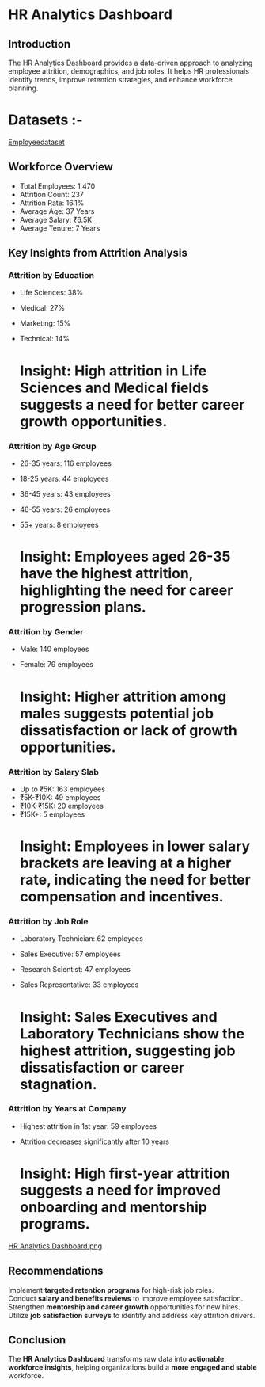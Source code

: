 # HR Analytics Dashboard

##  Introduction 
The HR Analytics Dashboard provides a data-driven approach to analyzing employee attrition, demographics, and job roles. It helps HR professionals identify trends, improve retention strategies, and enhance workforce planning.  

# Datasets :-
<a href="https://github.com/sinha027/HR--Analytics--Using-PowerBI/blob/main/HR_Analytics%20raw.csv"> Employeedataset </a>


##  Workforce Overview
- Total Employees: 1,470  
- Attrition Count: 237  
- Attrition Rate: 16.1%  
- Average Age: 37 Years  
- Average Salary: ₹6.5K  
- Average Tenure: 7 Years  



## Key Insights from Attrition Analysis

###  Attrition by Education  
- Life Sciences: 38%  
- Medical: 27%  
- Marketing: 15%  
- Technical: 14%
 
  # Insight: High attrition in Life Sciences and Medical fields suggests a need for better career growth opportunities.  

###  Attrition by Age Group 
- 26-35 years: 116 employees  
- 18-25 years: 44 employees  
- 36-45 years: 43 employees  
- 46-55 years: 26 employees  
- 55+ years: 8 employees
  
  # Insight: Employees aged 26-35 have the highest attrition, highlighting the need for career progression plans.  

###  Attrition by Gender 
- Male: 140 employees  
- Female: 79 employees  

  # Insight: Higher attrition among males suggests potential job dissatisfaction or lack of growth opportunities.  

###  Attrition by Salary Slab  
- Up to ₹5K: 163 employees  
- ₹5K-₹10K: 49 employees  
- ₹10K-₹15K: 20 employees  
- ₹15K+: 5 employees  
  # Insight: Employees in lower salary brackets are leaving at a higher rate, indicating the need for better compensation and incentives.  

###  Attrition by Job Role
- Laboratory Technician: 62 employees  
- Sales Executive: 57 employees  
- Research Scientist: 47 employees  
- Sales Representative: 33 employees

   # Insight: Sales Executives and Laboratory Technicians show the highest attrition, suggesting job dissatisfaction or career stagnation.  

###  Attrition by Years at Company
- Highest attrition in 1st year: 59 employees  
- Attrition decreases significantly after 10 years 

  # Insight: High first-year attrition suggests a need for improved onboarding and mentorship programs.

   
 [HR Analytics Dashboard.png](https://github.com/sinha027/HR--Analytics--Using-PowerBI/blob/main/HR%20Analytics%20Dashboard.png)


##  Recommendations 
 Implement **targeted retention programs** for high-risk job roles.  
 Conduct **salary and benefits reviews** to improve employee satisfaction.  
 Strengthen **mentorship and career growth** opportunities for new hires.  
 Utilize **job satisfaction surveys** to identify and address key attrition drivers.  



##  Conclusion 
The **HR Analytics Dashboard** transforms raw data into **actionable workforce insights**, helping organizations build a **more engaged and stable** workforce.  

  

